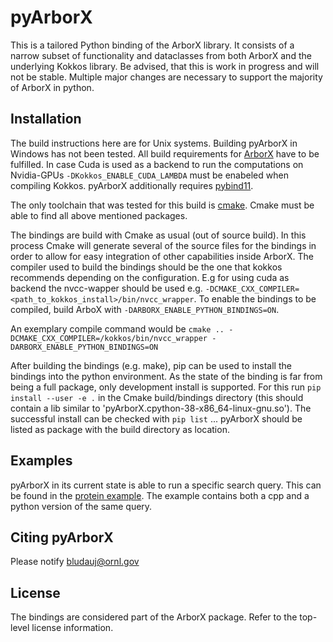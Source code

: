 pyArborX
======
This is a tailored Python binding of the ArborX library. It consists of a narrow subset of functionality and dataclasses from both ArborX and the underlying Kokkos library.
Be advised, that this is work in progress and will not be stable. Multiple major changes are necessary to support the majority of ArborX in python.

Installation
------------
The build instructions here are for Unix systems. Building pyArborX in Windows has not been tested.
All build requirements for [ArborX](https://github.com/arborx/ArborX/wiki/Build) have to be fulfilled.
In case Cuda is used as a backend to run the computations on Nvidia-GPUs `-DKokkos_ENABLE_CUDA_LAMBDA` must be enabeled when compiling Kokkos.
pyArborX additionally requires [pybind11](https://pybind11.readthedocs.io/en/stable/index.html).

The only toolchain that was tested for this build is [cmake](https://cmake.org/). Cmake must be able to find all above mentioned packages.

The bindings are build with Cmake as usual (out of source build). In this process Cmake will generate several of the source files for the bindings in order to allow for easy integration of other capabilities inside ArborX.
The compiler used to build the bindings should be the one that kokkos recommends depending on the configuration. E.g for using cuda as backend the nvcc-wapper should be used e.g. `-DCMAKE_CXX_COMPILER=<path_to_kokkos_install>/bin/nvcc_wrapper`. To enable the bindings to be compiled, build ArboX with `-DARBORX_ENABLE_PYTHON_BINDINGS=ON`.

An exemplary compile command would be `cmake .. -DCMAKE_CXX_COMPILER=/kokkos/bin/nvcc_wrapper -DARBORX_ENABLE_PYTHON_BINDINGS=ON`

After building the bindings (e.g. make), pip can be used to install the bindings into the python environment. As the state of the binding is far from being a full package, only development install is supported.
For this run `pip install --user -e .` in the Cmake build/bindings directory (this should contain a lib similar to 'pyArborX.cpython-38-x86_64-linux-gnu.so'). The successful install can be checked with `pip list` ... pyArborX should be listed as package with the build directory as location.

Examples
--------
pyArborX in its current state is able to run a specific search query. This can be found in the [protein example](https://github.com/JBludau/ArborX/tree/st-jude-bdg/examples/protein).
The example contains both a cpp and a python version of the same query.

Citing pyArborX
-------------
Please notify <bludauj@ornl.gov>

License
-------
The bindings are considered part of the ArborX package. Refer to the top-level license information.
